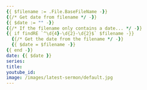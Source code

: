 ```yaml
---
{{ $filename := .File.BaseFileName -}}
{{/* Get date from filename */ -}}
{{ $date := "" -}}
{{/* If the filename only contains a date... */ -}}
{{ if findRE `^\d{4}-\d{2}-\d{2}$` $filename -}}
  {{/* Get the date from the filename */ -}}
  {{ $date = $filename -}}
{{ end -}}
date: {{ $date }}
series: 
title: 
youtube_id: 
image: /images/latest-sermon/default.jpg
---
```

